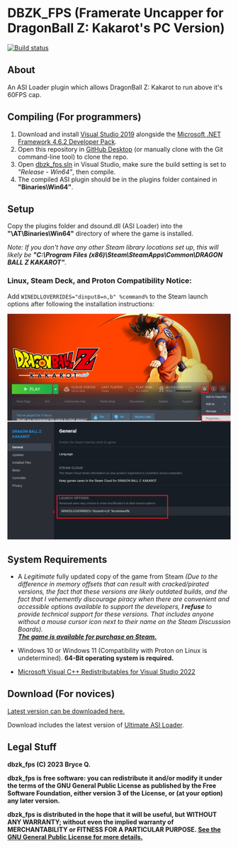 # DBZK_FPS (Framerate Uncapper for DragonBall Z: Kakarot's PC Version)
[![Build status](https://ci.appveyor.com/api/projects/status/mwjnkv0rrv6cnxs0?svg=true)](https://ci.appveyor.com/project/KingKrouch/dbzk-fps/build/artifacts)

## About
An ASI Loader plugin which allows DragonBall Z: Kakarot to run above it's 60FPS cap.

## Compiling (For programmers)
1. Download and install [Visual Studio 2019](https://visualstudio.microsoft.com/downloads) alongside the [Microsoft .NET Framework 4.6.2 Developer Pack](https://www.microsoft.com/en-us/download/details.aspx?id=53321).
2. Open this repository in [GitHub Desktop](https://desktop.github.com/) (or manually clone with the Git command-line tool) to clone the repo.
3. Open [dbzk_fps.sln](dbzk_fps.sln) in Visual Studio, make sure the build setting is set to *"Release - Win64"*, then compile.
4. The compiled ASI plugin should be in the plugins folder contained in **"Binaries\Win64"**.

## Setup
Copy the plugins folder and dsound.dll (ASI Loader) into the **"\AT\Binaries\Win64\"** directory of where the game is installed.

*Note: If you don't have any other Steam library locations set up, this will likely be **"C:\Program Files (x86)\Steam\SteamApps\Common\DRAGON BALL Z KAKAROT"**.*

### Linux, Steam Deck, and Proton Compatibility Notice:
Add ``WINEDLLOVERRIDES="dinput8=n,b" %command%`` to the Steam launch options after following the installation instructions:

![Proton_Instructions](Resources/Proton_Instructions.png)

## System Requirements
* A *Legitimate* fully updated copy of the game from Steam *(Due to the difference in memory offsets that can result with cracked/pirated versions, the fact that these versions are likely outdated builds, and the fact that I vehemently discourage piracy when there are convenient and accessible options available to support the developers, **I refuse** to provide technical support for these versions. That includes anyone without a mouse cursor icon next to their name on the Steam Discussion Boards).*<br />
[***The game is available for purchase on Steam.***](https://store.steampowered.com/app/851850)

* Windows 10 or Windows 11 (Compatibility with Proton on Linux is undetermined). **64-Bit operating system is required.**

* [Microsoft Visual C++ Redistributables for Visual Studio 2022](https://aka.ms/vs/17/release/vc_redist.x64.exe)

## Download (For novices)
[Latest version can be downloaded here.](https://github.com/KingKrouch/dbzk_fps/releases)

Download includes the latest version of [Ultimate ASI Loader](https://github.com/ThirteenAG/Ultimate-ASI-Loader).

## Legal Stuff
**dbzk_fps (C) 2023 Bryce Q.**

**dbzk_fps is free software: you can redistribute it and/or modify it under the terms of the GNU General Public License as published by the Free Software Foundation, either version 3 of the License, or (at your option) any later version.**

**dbzk_fps is distributed in the hope that it will be useful, but WITHOUT ANY WARRANTY; without even the implied warranty of MERCHANTABILITY or FITNESS FOR A PARTICULAR PURPOSE. [See the GNU General Public License for more details.](https://github.com/KingKrouch/dbzk-fps/blob/master/LICENSE)**